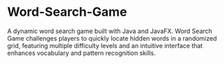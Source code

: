 # Word-Search-Game
A dynamic word search game built with Java and JavaFX. Word Search Game challenges players to quickly locate hidden words in a randomized grid, featuring multiple difficulty levels and an intuitive interface that enhances vocabulary and pattern recognition skills.
